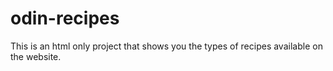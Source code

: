# odin-recipes
This is an html only project that shows you the types of recipes available on the website.
